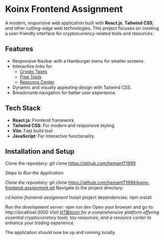# Koinx Frontend Assignment

A modern, responsive web application built with **React.js**, **Tailwind CSS**, and other cutting-edge web technologies. This project focuses on creating a user-friendly interface for cryptocurrency-related tools and resources.

## Features

- Responsive Navbar with a Hamburger menu for smaller screens.
- Interactive links for:
  - [Crypto Taxes](https://koinly.io/in/)
  - [Free Tools](https://coinledger.io/tools/the-best-charting-tools-for-crypto-traders)
  - [Resource Center](https://bitcoin.org/en/resources)
- Dynamic and visually appealing design with Tailwind CSS.
- Breadcrumb navigation for better user experience.

## Tech Stack

- **React.js**: Frontend framework.
- **Tailwind CSS**: For modern and responsive styling.
- **Vite**: Fast build tool.
- **JavaScript**: For interactive functionality.

## Installation and Setup

 Clone the repository:
   git clone https://github.com/hemantT1999

_Steps to Run the Application_

_Clone the repository:_
git clone https://github.com/hemantT1999/koinx-frontend-assignment.git
Navigate to the project directory:

_cd koinx-frontend-assignment_
Install project dependencies:
npm install

_Run the development server:_
npm run dev
Open your browser and go to:
http://localhost:3000
*Visit [HTBitcoin](https://htbitcoin.netlify.app/) for a comprehensive platform offering essential cryptocurrency tools, tax resources, and a resource center to enhance your trading experience.*


The application should now be up and running locally.
